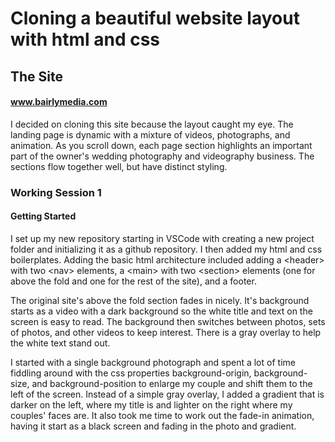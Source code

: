 # Cloning a beautiful website layout with html and css

## The Site
#### www.bairlymedia.com

I decided on cloning this site because the layout caught my eye.  The landing page is dynamic with a mixture of videos, photographs, and animation.  As you scroll down, each page section highlights an important part of the owner's wedding photography and videography business.  The sections flow together well, but have distinct styling.

### Working Session 1

#### Getting Started

I set up my new repository starting in VSCode with creating a new project folder and initializing it as a github repository.  I then added my html and css boilerplates.  Adding the basic html architecture included adding a \<header> with two \<nav> elements, a \<main> with two \<section> elements (one for above the fold and one for the rest of the site), and a footer.

The original site's above the fold section fades in nicely.  It's background starts as a video with a dark background so the white title and text on the screen is easy to read.  The background then switches between photos, sets of photos, and other videos to keep interest.  There is a gray overlay to help the white text stand out.

I started with a single background photograph and spent a lot of time fiddling around with the css properties background-origin, background-size, and background-position to enlarge my couple and shift them to the left of the screen.  Instead of a simple gray overlay, I added a gradient that is darker on the left, where my title is and lighter on the right where my couples' faces are.  It also took me time to work out the fade-in animation, having it start as a black screen and fading in the photo and gradient.

